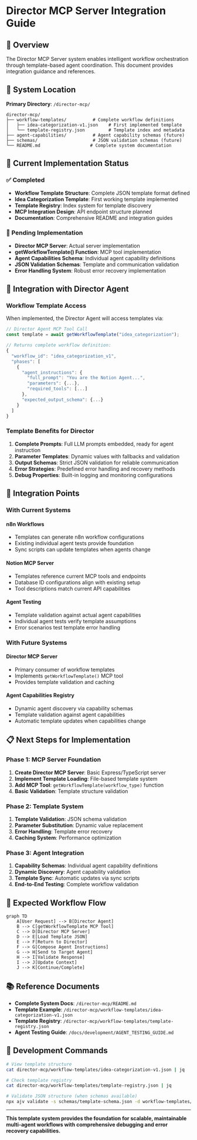 # Director MCP Server Integration Guide

## 🎯 Overview

The Director MCP Server system enables intelligent workflow orchestration through template-based agent coordination. This document provides integration guidance and references.

## 📁 System Location

**Primary Directory**: `/director-mcp/`

```
director-mcp/
├── workflow-templates/          # Complete workflow definitions
│   ├── idea-categorization-v1.json    # First implemented template
│   └── template-registry.json         # Template index and metadata
├── agent-capabilities/          # Agent capability schemas (future)
├── schemas/                     # JSON validation schemas (future)
└── README.md                   # Complete system documentation
```

## 🔧 Current Implementation Status

### ✅ Completed
- **Workflow Template Structure**: Complete JSON template format defined
- **Idea Categorization Template**: First working template implemented
- **Template Registry**: Index system for template discovery
- **MCP Integration Design**: API endpoint structure planned
- **Documentation**: Comprehensive README and integration guides

### 🚧 Pending Implementation
- **Director MCP Server**: Actual server implementation
- **getWorkflowTemplate() Function**: MCP tool implementation
- **Agent Capabilities Schema**: Individual agent capability definitions
- **JSON Validation Schemas**: Template and communication validation
- **Error Handling System**: Robust error recovery implementation

## 🎯 Integration with Director Agent

### Workflow Template Access

When implemented, the Director Agent will access templates via:

```javascript
// Director Agent MCP Tool Call
const template = await getWorkflowTemplate("idea_categorization");

// Returns complete workflow definition:
{
  "workflow_id": "idea_categorization_v1",
  "phases": [
    {
      "agent_instructions": {
        "full_prompt": "You are the Notion Agent...",
        "parameters": {...},
        "required_tools": [...]
      },
      "expected_output_schema": {...}
    }
  ]
}
```

### Template Benefits for Director

1. **Complete Prompts**: Full LLM prompts embedded, ready for agent instruction
2. **Parameter Templates**: Dynamic values with fallbacks and validation
3. **Output Schemas**: Strict JSON validation for reliable communication
4. **Error Strategies**: Predefined error handling and recovery methods
5. **Debug Properties**: Built-in logging and monitoring configurations

## 🔗 Integration Points

### With Current Systems

#### n8n Workflows
- Templates can generate n8n workflow configurations
- Existing individual agent tests provide foundation
- Sync scripts can update templates when agents change

#### Notion MCP Server  
- Templates reference current MCP tools and endpoints
- Database ID configurations align with existing setup
- Tool descriptions match current API capabilities

#### Agent Testing
- Template validation against actual agent capabilities
- Individual agent tests verify template assumptions
- Error scenarios test template error handling

### With Future Systems

#### Director MCP Server
- Primary consumer of workflow templates
- Implements `getWorkflowTemplate()` MCP tool
- Provides template validation and caching

#### Agent Capabilities Registry
- Dynamic agent discovery via capability schemas
- Template validation against agent capabilities
- Automatic template updates when capabilities change

## 📋 Next Steps for Implementation

### Phase 1: MCP Server Foundation
1. **Create Director MCP Server**: Basic Express/TypeScript server
2. **Implement Template Loading**: File-based template system
3. **Add MCP Tool**: `getWorkflowTemplate(workflow_type)` function
4. **Basic Validation**: Template structure validation

### Phase 2: Template System
1. **Template Validation**: JSON schema validation
2. **Parameter Substitution**: Dynamic value replacement
3. **Error Handling**: Template error recovery
4. **Caching System**: Performance optimization

### Phase 3: Agent Integration
1. **Capability Schemas**: Individual agent capability definitions
2. **Dynamic Discovery**: Agent capability validation
3. **Template Sync**: Automatic updates via sync scripts
4. **End-to-End Testing**: Complete workflow validation

## 🎯 Expected Workflow Flow

```mermaid
graph TD
    A[User Request] --> B[Director Agent]
    B --> C[getWorkflowTemplate MCP Tool]
    C --> D[Director MCP Server]
    D --> E[Load Template JSON]
    E --> F[Return to Director]
    F --> G[Compose Agent Instructions]
    G --> H[Send to Target Agent]
    H --> I[Validate Response]
    I --> J[Update Context]
    J --> K[Continue/Complete]
```

## 📚 Reference Documents

- **Complete System Docs**: `/director-mcp/README.md`
- **Template Example**: `/director-mcp/workflow-templates/idea-categorization-v1.json`
- **Template Registry**: `/director-mcp/workflow-templates/template-registry.json`
- **Agent Testing Guide**: `/docs/development/AGENT_TESTING_GUIDE.md`

## 🔧 Development Commands

```bash
# View template structure
cat director-mcp/workflow-templates/idea-categorization-v1.json | jq

# Check template registry
cat director-mcp/workflow-templates/template-registry.json | jq

# Validate JSON structure (when schemas available)
npx ajv validate -s schemas/template-schema.json -d workflow-templates/*.json
```

---

**This template system provides the foundation for scalable, maintainable multi-agent workflows with comprehensive debugging and error recovery capabilities.**
